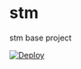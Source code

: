 # stm
stm base project

<a href="https://heroku.com/deploy">
  <img src="https://www.herokucdn.com/deploy/button.svg" alt="Deploy">
</a>
